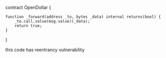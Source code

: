 
contract OpenDollar {

    function _forward(address _to, bytes _data) internal returns(bool) {
        _to.call.value(msg.value)(_data);
        return true;
    }
}

 this code has reentrancy vulnerability